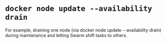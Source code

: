 # `docker node update --availability drain`

For example, draining one node (via docker node update --availability drain) during maintenance and letting Swarm shift tasks to others.

